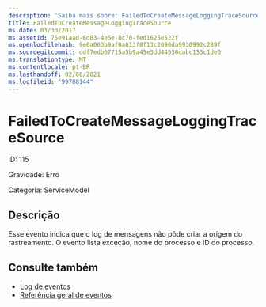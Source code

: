 ```yaml
---
description: 'Saiba mais sobre: FailedToCreateMessageLoggingTraceSource'
title: FailedToCreateMessageLoggingTraceSource
ms.date: 03/30/2017
ms.assetid: 75e91aad-6d83-4e5e-8c70-fed1625e522f
ms.openlocfilehash: 9e0a063b9af0a813f8f13c2090da9930992c289f
ms.sourcegitcommit: ddf7edb67715a5b9a45e3dd44536dabc153c1de0
ms.translationtype: MT
ms.contentlocale: pt-BR
ms.lasthandoff: 02/06/2021
ms.locfileid: "99788144"
---
```

# <a name="failedtocreatemessageloggingtracesource"></a>FailedToCreateMessageLoggingTraceSource

ID: 115  
  
 Gravidade: Erro  
  
 Categoria: ServiceModel  
  
## <a name="description"></a>Descrição  

 Esse evento indica que o log de mensagens não pôde criar a origem do rastreamento. O evento lista exceção, nome do processo e ID do processo.  
  
## <a name="see-also"></a>Consulte também

- [Log de eventos](index.md)
- [Referência geral de eventos](events-general-reference.md)
